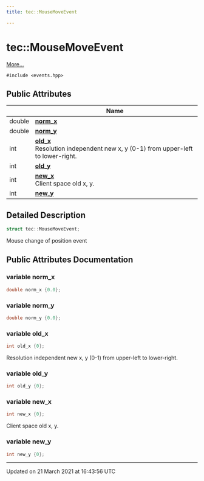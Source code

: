 ```yaml
---
title: tec::MouseMoveEvent

---
```


# tec::MouseMoveEvent



 [More...](#detailed-description)


`#include <events.hpp>`

## Public Attributes

|                | Name           |
| -------------- | -------------- |
| double | **[norm_x](/engine/Classes/structtec_1_1_mouse_move_event/#variable-norm_x)**  |
| double | **[norm_y](/engine/Classes/structtec_1_1_mouse_move_event/#variable-norm_y)**  |
| int | **[old_x](/engine/Classes/structtec_1_1_mouse_move_event/#variable-old_x)** <br>Resolution independent new x, y (0-1) from upper-left to lower-right.  |
| int | **[old_y](/engine/Classes/structtec_1_1_mouse_move_event/#variable-old_y)**  |
| int | **[new_x](/engine/Classes/structtec_1_1_mouse_move_event/#variable-new_x)** <br>Client space old x, y.  |
| int | **[new_y](/engine/Classes/structtec_1_1_mouse_move_event/#variable-new_y)**  |

## Detailed Description

```cpp
struct tec::MouseMoveEvent;
```


Mouse change of position event 

## Public Attributes Documentation

### variable norm_x

```cpp
double norm_x {0.0};
```


### variable norm_y

```cpp
double norm_y {0.0};
```


### variable old_x

```cpp
int old_x {0};
```

Resolution independent new x, y (0-1) from upper-left to lower-right. 

### variable old_y

```cpp
int old_y {0};
```


### variable new_x

```cpp
int new_x {0};
```

Client space old x, y. 

### variable new_y

```cpp
int new_y {0};
```


-------------------------------

Updated on 21 March 2021 at 16:43:56 UTC